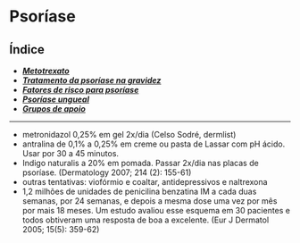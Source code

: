 # **Psoríase**

## Índice

- [***Metotrexato***](metotrexato.md)
- [***Tratamento da psoríase na gravidez***](tratamento-da-psorase-na-gravidez.md)
- [***Fatores de risco para psoríase***](fatores-de-risco-para-psorase.md)
- [***Psoríase ungueal***](psorase-ungueal.md)
- [***Grupos de apoio***](grupos-de-apoio.md)

---


- metronidazol 0,25% em gel 2x/dia (Celso Sodré, dermlist)  
- antralina de 0,1% a 0,25% em creme ou pasta de Lassar com pH ácido. Usar por 30 a 45 minutos.  
- Indigo naturalis a 20% em pomada. Passar 2x/dia nas placas de psoríase. (Dermatology 2007; 214 (2): 155-61)  
- outras tentativas: viofórmio e coaltar, antidepressivos e naltrexona  
- 1,2 milhões de unidades de penicilina benzatina IM a cada duas semanas, por 24 semanas, e depois a mesma dose uma vez por mês por mais 18 meses. Um estudo avaliou esse esquema em 30 pacientes e todos obtiveram uma resposta de boa a excelente. (Eur J Dermatol 2005; 15(5): 359-62)

